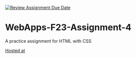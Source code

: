 [![Review Assignment Due Date](https://classroom.github.com/assets/deadline-readme-button-24ddc0f5d75046c5622901739e7c5dd533143b0c8e959d652212380cedb1ea36.svg)](https://classroom.github.com/a/4tKarLeg)
# WebApps-F23-Assignment-4
A practice assignment for HTML with CSS

[Hosted at][def]

[def]: https://44-563-webapps-f23.github.io/44563-webapps-f23-assignment4-yeswanthkanakala07/playpart.html


